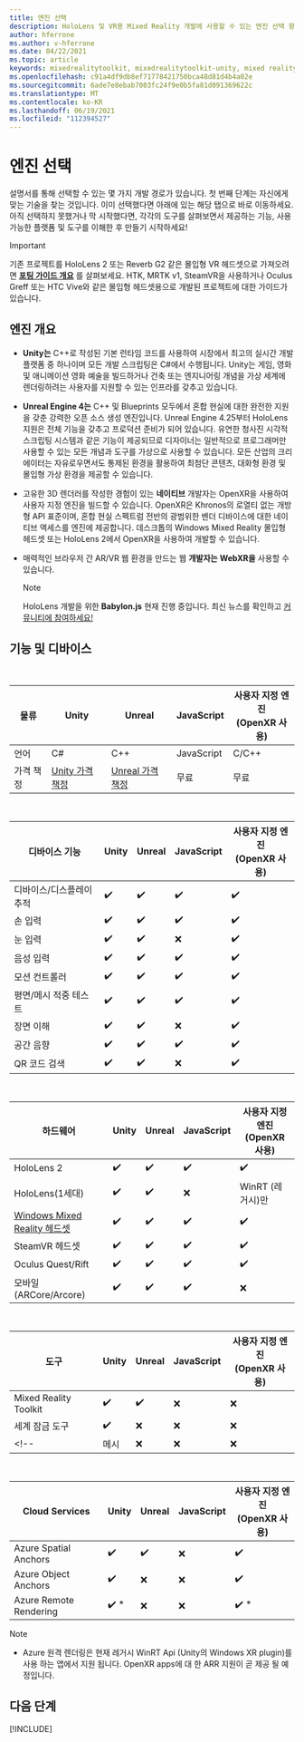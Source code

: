 ```yaml
---
title: 엔진 선택
description: HoloLens 및 VR용 Mixed Reality 개발에 사용할 수 있는 엔진 선택 항목을 소개합니다.
author: hferrone
ms.author: v-hferrone
ms.date: 04/22/2021
ms.topic: article
keywords: mixedrealitytoolkit, mixedrealitytoolkit-unity, mixed reality 헤드셋, windows mixed reality 헤드셋, 가상 현실 헤드셋, unity
ms.openlocfilehash: c91a4df9db8ef71778421750bca48d81d4b4a02e
ms.sourcegitcommit: 6ade7e8ebab7003fc24f9e0b5fa81d091369622c
ms.translationtype: MT
ms.contentlocale: ko-KR
ms.lasthandoff: 06/19/2021
ms.locfileid: "112394527"
---
```

# <a name="choosing-your-engine"></a>엔진 선택

설명서를 통해 선택할 수 있는 몇 가지 개발 경로가 있습니다. 첫 번째 단계는 자신에게 맞는 기술을 찾는 것입니다. 이미 선택했다면 아래에 있는 해당 탭으로 바로 이동하세요. 아직 선택하지 못했거나 막 시작했다면, 각각의 도구를 살펴보면서 제공하는 기능, 사용 가능한 플랫폼 및 도구를 이해한 후 만들기 시작하세요!

> [!IMPORTANT]
> 기존 프로젝트를 HoloLens 2 또는 Reverb G2 같은 몰입형 VR 헤드셋으로 가져오려면 **[포팅 가이드 개요](porting-apps/porting-overview.md)** 를 살펴보세요. HTK, MRTK v1, SteamVR을 사용하거나 Oculus Greff 또는 HTC Vive와 같은 몰입형 헤드셋용으로 개발된 프로젝트에 대한 가이드가 있습니다.

## <a name="engine-overview"></a>엔진 개요

* **Unity는** C++로 작성된 기본 런타임 코드를 사용하여 시장에서 최고의 실시간 개발 플랫폼 중 하나이며 모든 개발 스크립팅은 C#에서 수행됩니다. Unity는 게임, 영화 및 애니메이션 영화 예술을 빌드하거나 건축 또는 엔지니어링 개념을 가상 세계에 렌더링하려는 사용자를 지원할 수 있는 인프라를 갖추고 있습니다.

* **Unreal Engine 4는** C++ 및 Blueprints 모두에서 혼합 현실에 대한 완전한 지원을 갖춘 강력한 오픈 소스 생성 엔진입니다. Unreal Engine 4.25부터 HoloLens 지원은 전체 기능을 갖추고 프로덕션 준비가 되어 있습니다. 유연한 청사진 시각적 스크립팅 시스템과 같은 기능이 제공되므로 디자이너는 일반적으로 프로그래머만 사용할 수 있는 모든 개념과 도구를 가상으로 사용할 수 있습니다. 모든 산업의 크리에이터는 자유로우면서도 통제된 환경을 활용하여 최첨단 콘텐츠, 대화형 환경 및 몰입형 가상 환경을 제공할 수 있습니다.

* 고유한 3D 렌더러를 작성한 경험이 있는 **네이티브** 개발자는 OpenXR을 사용하여 사용자 지정 엔진을 빌드할 수 있습니다. OpenXR은 Khronos의 로열티 없는 개방형 API 표준이며, 혼합 현실 스펙트럼 전반의 광범위한 벤더 디바이스에 대한 네이티브 액세스를 엔진에 제공합니다. 데스크톱의 Windows Mixed Reality 몰입형 헤드셋 또는 HoloLens 2에서 OpenXR을 사용하여 개발할 수 있습니다.

* 매력적인 브라우저 간 AR/VR 웹 환경을 만드는 웹 **개발자는** **WebXR을** 사용할 수 있습니다.

    > [!NOTE]
    > HoloLens 개발을 위한 **Babylon.js** 현재 진행 중입니다. 최신 뉴스를 확인하고 [커뮤니티에 참여하세요!](https://doc.babylonjs.com/divingDeeper/webXR/introToWebXR)

<!-- Babylon is a Javascript-based, open source, 3D graphics engine capable of powering 3D scenes in a web browser. Babylon.js 4.2+ includes support for WebXR. With Babylon React Native, you can even build cross-platform native     applications for PC, mobile, and mixed reality devices. -->

## <a name="features-and-devices"></a>기능 및 디바이스

<br>

| 물류 | Unity | Unreal | JavaScript | 사용자 지정 엔진 <br>(OpenXR 사용) |
|---|---|---|---|---|
| 언어 | C# | C++ | JavaScript | C/C++ |
| 가격 책정 | [Unity 가격 책정](https://store.unity.com/#plans-individual) | [Unreal 가격 책정](https://www.unrealengine.com/download) | 무료 | 무료 |

<br>

| 디바이스 기능 | Unity | Unreal | JavaScript | 사용자 지정 엔진 <br>(OpenXR 사용) |
|---|---|---|---|---|
| 디바이스/디스플레이 추적 | ✔️ | ✔️ | ✔️ | ✔️ |
| 손 입력 | ✔️ | ✔️ | ✔️ | ✔️ |
| 눈 입력 | ✔️ | ✔️ | ❌ | ✔️ |
| 음성 입력 | ✔️ | ✔️ | ✔️ | ✔️ |
| 모션 컨트롤러 | ✔️ | ✔️ | ✔️ | ✔️ |
| 평면/메시 적중 테스트 | ✔️ | ✔️ | ✔️ | ✔️ |
| 장면 이해 | ✔️ | ✔️ | ❌ | ✔️ |
| 공간 음향 | ✔️ | ✔️ | ✔️ | ✔️ |
| QR 코드 검색 | ✔️ | ✔️ | ❌ | ✔️ |

<br>

| 하드웨어 | Unity | Unreal | JavaScript | 사용자 지정 엔진 <br>(OpenXR 사용) |
|---|---|---|---|---|
| HoloLens 2 | ✔️ | ✔️ | ✔️ | ✔️ |
| HoloLens(1세대) | ✔️ | ✔️ | ❌ | WinRT (레거시)만 |
| [Windows Mixed Reality 헤드셋](../discover/immersive-headset-hardware-details.md) | ✔️ | ✔️ | ✔️ | ✔️ |
| SteamVR 헤드셋 | ✔️ | ✔️ | ✔️ | ✔️ |
| Oculus Quest/Rift | ✔️ | ✔️ | ✔️ | ✔️ |
| 모바일 (ARCore/Arcore) | ✔️ | ✔️ | ✔️ | ❌ |

<br>

| 도구 | Unity | Unreal | JavaScript | 사용자 지정 엔진 <br>(OpenXR 사용) |
|---|---|---|---|---|
| Mixed Reality Toolkit | ✔️ | ✔️ | ❌  | ❌ |
| 세계 잠금 도구 | ✔️ | ❌ | ❌  | ❌ |
<!-- | 메시 | ❌ | ❌ | ❌ | ❌ | -->

<br>

| Cloud Services | Unity | Unreal | JavaScript | 사용자 지정 엔진 <br>(OpenXR 사용) |
|---|---|---|---|---|
| Azure Spatial Anchors | ✔️ | ✔️ | ❌ | ✔️ |
| Azure Object Anchors | ✔️ | ❌ | ❌ | ✔️ |
| Azure Remote Rendering | ✔️ * | ❌ | ❌ | ✔️ * |

> [!NOTE]
> * Azure 원격 렌더링은 현재 레거시 WinRT Api (Unity의 Windows XR plugin)를 사용 하는 앱에서 지원 됩니다. OpenXR apps에 대 한 ARR 지원이 곧 제공 될 예정입니다.

## <a name="next-steps"></a>다음 단계

[!INCLUDE[](includes/tools-next-steps.md)]